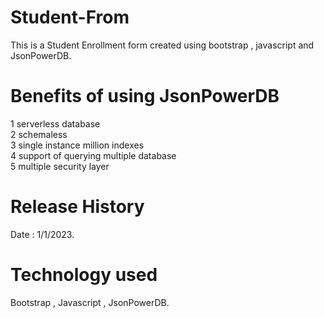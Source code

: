 # Student-From
This is a Student Enrollment form created using bootstrap , javascript and JsonPowerDB.

# Benefits of using JsonPowerDB
1 serverless database <br>
2 schemaless <br>
3 single instance million indexes <br>
4 support of querying multiple database <br>
5 multiple security layer <br>

# Release History 
Date : 1/1/2023.

# Technology used 
Bootstrap , Javascript , JsonPowerDB.


